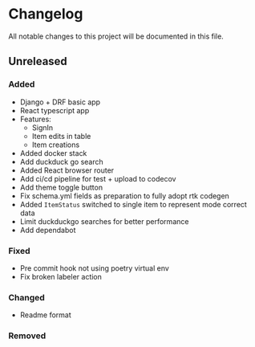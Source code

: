 # Changelog

All notable changes to this project will be documented in this file.

## Unreleased

### Added

- Django + DRF basic app
- React typescript app
- Features:
  - SignIn
  - Item edits in table
  - Item creations
- Added docker stack
- Add duckduck go search
- Added React browser router
- Add ci/cd pipeline for test + upload to codecov
- Add theme toggle button
- Fix schema.yml fields as preparation to fully adopt rtk codegen
- Added `ItemStatus` switched to single item to represent mode correct data
- Limit duckduckgo searches for better performance
- Add dependabot

### Fixed

- Pre commit hook not using poetry virtual env
- Fix broken labeler action

### Changed

- Readme format

### Removed

[unreleased]: https://github.com/HomeLabHQ/expiration-tracker
